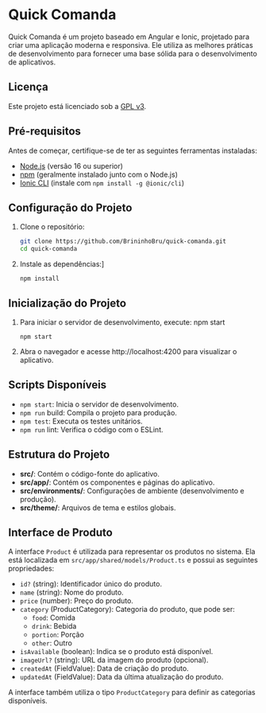 # Quick Comanda

Quick Comanda é um projeto baseado em Angular e Ionic, projetado para criar uma aplicação moderna e responsiva. Ele utiliza as melhores práticas de desenvolvimento para fornecer uma base sólida para o desenvolvimento de aplicativos.

## Licença
Este projeto está licenciado sob a [GPL v3](./LICENSE).

## Pré-requisitos

Antes de começar, certifique-se de ter as seguintes ferramentas instaladas:

- [Node.js](https://nodejs.org/) (versão 16 ou superior)
- [npm](https://www.npmjs.com/) (geralmente instalado junto com o Node.js)
- [Ionic CLI](https://ionicframework.com/docs/cli) (instale com `npm install -g @ionic/cli`)

## Configuração do Projeto

1. Clone o repositório:

   ```bash
   git clone https://github.com/BrininhoBru/quick-comanda.git
   cd quick-comanda

2. Instale as dependências:]

    ```npm install```

## Inicialização do Projeto

1. Para iniciar o servidor de desenvolvimento, execute: npm start

    ```npm start```

2. Abra o navegador e acesse http://localhost:4200 para visualizar o aplicativo.


## Scripts Disponíveis

- ```npm start```: Inicia o servidor de desenvolvimento.
- ```npm run``` build: Compila o projeto para produção.
- ```npm test```: Executa os testes unitários.
- ```npm run``` lint: Verifica o código com o ESLint.

## Estrutura do Projeto

- __src/__: Contém o código-fonte do aplicativo.
- __src/app/__: Contém os componentes e páginas do aplicativo.
- __src/environments/__: Configurações de ambiente (desenvolvimento e produção).
- __src/theme/__: Arquivos de tema e estilos globais.

## Interface de Produto

A interface `Product` é utilizada para representar os produtos no sistema. Ela está localizada em `src/app/shared/models/Product.ts` e possui as seguintes propriedades:

- `id?` (string): Identificador único do produto.
- `name` (string): Nome do produto.
- `price` (number): Preço do produto.
- `category` (ProductCategory): Categoria do produto, que pode ser:
  - `food`: Comida
  - `drink`: Bebida
  - `portion`: Porção
  - `other`: Outro
- `isAvailable` (boolean): Indica se o produto está disponível.
- `imageUrl?` (string): URL da imagem do produto (opcional).
- `createdAt` (FieldValue): Data de criação do produto.
- `updatedAt` (FieldValue): Data da última atualização do produto.

A interface também utiliza o tipo `ProductCategory` para definir as categorias disponíveis.
